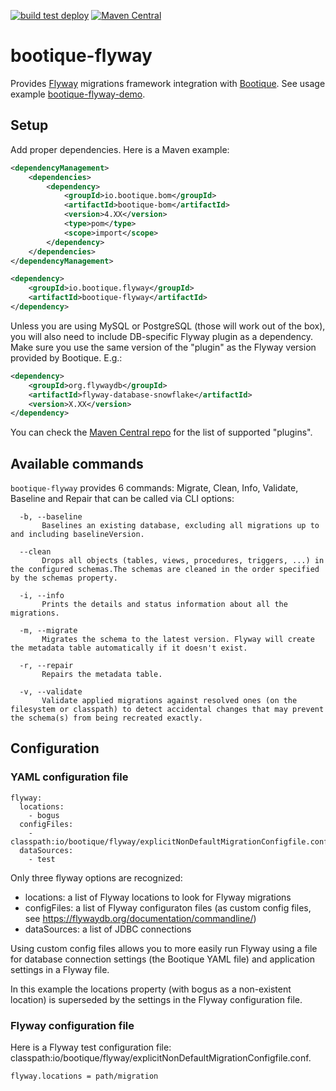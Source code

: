 <!--
  Licensed to ObjectStyle LLC under one
  or more contributor license agreements.  See the NOTICE file
  distributed with this work for additional information
  regarding copyright ownership.  The ObjectStyle LLC licenses
  this file to you under the Apache License, Version 2.0 (the
  "License"); you may not use this file except in compliance
  with the License.  You may obtain a copy of the License at

    http://www.apache.org/licenses/LICENSE-2.0

  Unless required by applicable law or agreed to in writing,
  software distributed under the License is distributed on an
  "AS IS" BASIS, WITHOUT WARRANTIES OR CONDITIONS OF ANY
  KIND, either express or implied.  See the License for the
  specific language governing permissions and limitations
  under the License.
  -->

[![build test deploy](https://github.com/bootique/bootique-flyway/actions/workflows/maven.yml/badge.svg)](https://github.com/bootique/bootique-flyway/actions/workflows/maven.yml)
[![Maven Central](https://img.shields.io/maven-central/v/io.bootique.flyway/bootique-flyway.svg?colorB=brightgreen)](https://search.maven.org/artifact/io.bootique.flyway/bootique-flyway/)

# bootique-flyway

Provides [Flyway](https://flywaydb.org/) migrations framework integration with [Bootique](http://bootique.io).
See usage example [bootique-flyway-demo](https://github.com/bootique-examples/bootique-flyway-demo).

## Setup

Add proper dependencies. Here is a Maven example:

```xml
<dependencyManagement>
    <dependencies>
        <dependency>
            <groupId>io.bootique.bom</groupId>
            <artifactId>bootique-bom</artifactId>
            <version>4.XX</version>
            <type>pom</type>
            <scope>import</scope>
        </dependency>
    </dependencies>
</dependencyManagement>

<dependency>
    <groupId>io.bootique.flyway</groupId>
    <artifactId>bootique-flyway</artifactId>
</dependency>
```

Unless you are using MySQL or PostgreSQL (those will work out of the box), you will also need to include DB-specific
Flyway plugin as a dependency. Make sure you use the same version of the "plugin" as the Flyway version provided by 
Bootique. E.g.:

```xml
<dependency>
    <groupId>org.flywaydb</groupId>
    <artifactId>flyway-database-snowflake</artifactId>
    <version>X.XX</version>
</dependency>
```
You can check the [Maven Central repo](https://repo1.maven.org/maven2/org/flywaydb/) for the list of supported "plugins".

## Available commands

`bootique-flyway` provides 6 commands: Migrate, Clean, Info, Validate, Baseline and Repair that can be called via CLI
options:

```
  -b, --baseline
       Baselines an existing database, excluding all migrations up to and including baselineVersion.

  --clean
       Drops all objects (tables, views, procedures, triggers, ...) in the configured schemas.The schemas are cleaned in the order specified by the schemas property.

  -i, --info
       Prints the details and status information about all the migrations.

  -m, --migrate
       Migrates the schema to the latest version. Flyway will create the metadata table automatically if it doesn't exist.

  -r, --repair
       Repairs the metadata table.

  -v, --validate
       Validate applied migrations against resolved ones (on the filesystem or classpath) to detect accidental changes that may prevent the schema(s) from being recreated exactly.
```

## Configuration

### YAML configuration file

```
flyway:
  locations:
    - bogus
  configFiles:
    - classpath:io/bootique/flyway/explicitNonDefaultMigrationConfigfile.conf
  dataSources:
    - test
```

Only three flyway options are recognized:
- locations: a list of Flyway locations to look for Flyway migrations
- configFiles: a list of Flyway configuraton files (as custom config files, see https://flywaydb.org/documentation/commandline/)
- dataSources: a list of JDBC connections

Using custom config files allows you to more easily run Flyway using a file
for database connection settings (the Bootique YAML file) and application
settings in a Flyway file.

In this example the locations property (with bogus as a non-existent location)
is superseded by the settings in the Flyway configuration file.

### Flyway configuration file

Here is a Flyway test configuration file: classpath:io/bootique/flyway/explicitNonDefaultMigrationConfigfile.conf.

```
flyway.locations = path/migration
```
